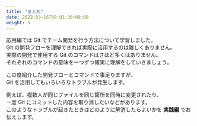 ```yaml
---
title: "まとめ"
date: 2022-03-16T08:01:36+09:00
weight: 5
---
```


応用編では Git でチーム開発を行う方法について学習しました。  
Git の開発フローを理解できれば実際に活用するのは難しくありません。  
実際の開発で使用する Git のコマンドはさほど多くはありません。  
それぞれのコマンドの意味を一つずつ確実に理解をしていきましょう。  

この度紹介した開発フローとコマンドで事足りますが、  
Git を活用してもいろいろなトラブルが発生します。  

例えば、複数人が同じファイルを同じ箇所を同時に変更されたり、  
一度 Git にコミットした内容を取り消したいなどがあります。  
このようなトラブルが起きたときはどのように解消したらよいかを **実践編** でお伝えします。
